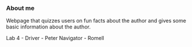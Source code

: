 ### About me

Webpage that quizzes users on fun facts about the author and gives some basic information about the author.

Lab 4 -
Driver - Peter 
Navigator - Romell